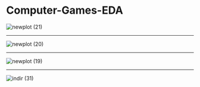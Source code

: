 # Computer-Games-EDA
![newplot (21)](https://user-images.githubusercontent.com/97463861/214406526-98eefb95-994a-4589-a509-a773cde50033.png)

<hr>

![newplot (20)](https://user-images.githubusercontent.com/97463861/214406534-6c7d34f8-18ae-48a0-88a3-25274abe0317.png)

<hr>

![newplot (19)](https://user-images.githubusercontent.com/97463861/214406540-6a4ca8fd-1ac4-46d5-a08e-eb2deb9e5fc3.png)

<hr>

![indir (31)](https://user-images.githubusercontent.com/97463861/214406544-d51409b0-c492-4653-b46b-c4c44451871b.png)
